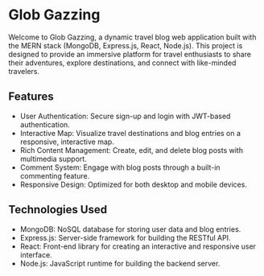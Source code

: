 # Glob Gazzing

Welcome to Glob Gazzing, a dynamic travel blog web application built with the MERN stack (MongoDB, Express.js, React, Node.js). This project is designed to provide an immersive platform for travel enthusiasts to share their adventures, explore destinations, and connect with like-minded travelers.
###
## Features
- User Authentication: Secure sign-up and login with JWT-based authentication.
- Interactive Map: Visualize travel destinations and blog entries on a responsive, interactive map.
- Rich Content Management: Create, edit, and delete blog posts with multimedia support.
- Comment System: Engage with blog posts through a built-in commenting feature.
- Responsive Design: Optimized for both desktop and mobile devices.
###
## Technologies Used
- MongoDB: NoSQL database for storing user data and blog entries.
- Express.js: Server-side framework for building the RESTful API.
- React: Front-end library for creating an interactive and responsive user interface.
- Node.js: JavaScript runtime for building the backend server.
